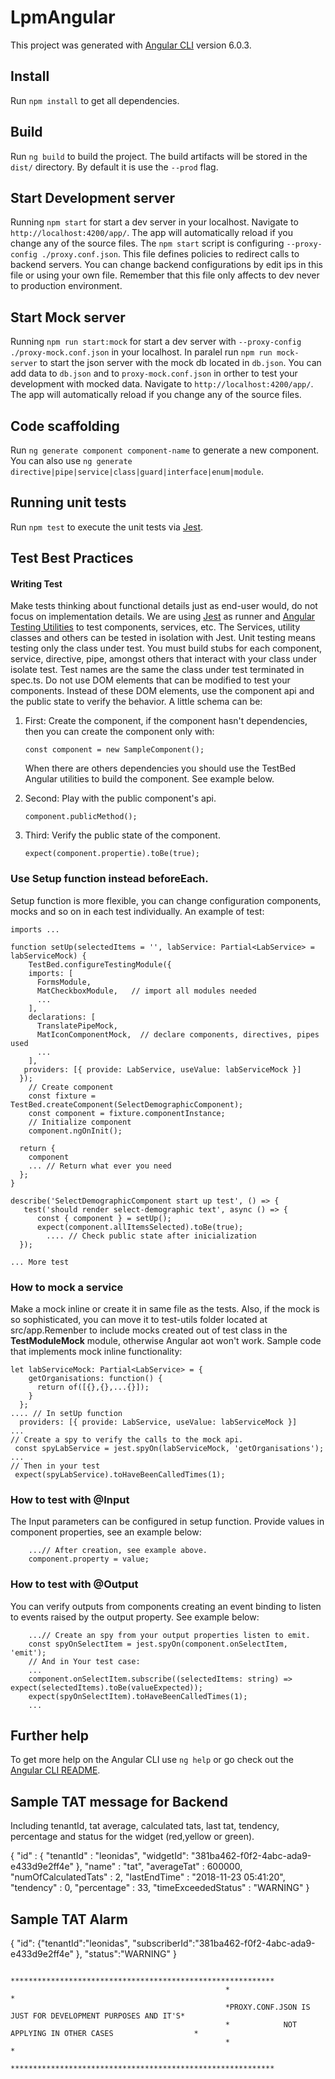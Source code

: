 # LpmAngular

This project was generated with [Angular CLI](https://github.com/angular/angular-cli) version 6.0.3.

## Install

Run `npm install` to get all dependencies.

## Build

Run `ng build` to build the project. The build artifacts will be stored in the `dist/` directory. By default it is use the `--prod` flag.

## Start Development server

Running `npm start` for start a dev server in your localhost. Navigate to `http://localhost:4200/app/`. The app will automatically reload if you change any of the source files.
The `npm start` script is configuring `--proxy-config ./proxy.conf.json`. This file defines policies to redirect calls to backend servers. You can change backend configurations by edit ips in this file or using your own file. Remember that this file only affects to dev never to production environment.

## Start Mock server

Running `npm run start:mock` for start a dev server with `--proxy-config ./proxy-mock.conf.json` in your localhost. In paralel run `npm run mock-server` to start the json server with the mock db located in `db.json`. You can add data to `db.json` and to `proxy-mock.conf.json` in orther to test your development with mocked data.
Navigate to `http://localhost:4200/app/`. The app will automatically reload if you change any of the source files.

## Code scaffolding

Run `ng generate component component-name` to generate a new component. You can also use `ng generate directive|pipe|service|class|guard|interface|enum|module`.

## Running unit tests

Run `npm test` to execute the unit tests via [Jest](https://jestjs.io).

## Test Best Practices

#### Writing Test

Make tests thinking about functional details just as end-user would, do not focus on implementation details.
We are using [Jest](https://jestjs.io) as runner and [Angular Testing Utilities](https://angular.io/guide/testing) to test components, services, etc. The Services, utility classes and others can be tested in isolation with Jest.
Unit testing means testing only the class under test. You must build stubs for each component, service, directive, pipe, amongst others that interact with your class under isolate test.
Test names are the same the class under test terminated in spec.ts. Do not use DOM elements that can be modified to test your components. Instead of these DOM elements, use the component api and the public state to verify the behavior.
A little schema can be:

1. First: Create the component, if the component hasn't dependencies, then you can create the component only with:

   ```
   const component = new SampleComponent();
   ```

   When there are others dependencies you should use the TestBed Angular utilities to build the component. See example below.

2. Second: Play with the public component's api.

   ```
   component.publicMethod();

   ```

3. Third: Verify the public state of the component.
   ```
   expect(component.propertie).toBe(true);
   ```

### Use Setup function instead beforeEach.

Setup function is more flexible, you can change configuration components, mocks and so on in each test individually.
An example of test:

```
imports ...

function setUp(selectedItems = '', labService: Partial<LabService> = labServiceMock) {
    TestBed.configureTestingModule({
    imports: [
      FormsModule,
      MatCheckboxModule,   // import all modules needed
      ...
    ],
    declarations: [
      TranslatePipeMock,
      MatIconComponentMock,  // declare components, directives, pipes used
      ...
    ],
   providers: [{ provide: LabService, useValue: labServiceMock }]
  });
    // Create component
    const fixture = TestBed.createComponent(SelectDemographicComponent);
    const component = fixture.componentInstance;
    // Initialize component
    component.ngOnInit();

  return {
    component
    ... // Return what ever you need
  };
}

describe('SelectDemographicComponent start up test', () => {
   test('should render select-demographic text', async () => {
      const { component } = setUp();
      expect(component.allItemsSelected).toBe(true);
        .... // Check public state after inicialization
  });

... More test

```

### How to mock a service

Make a mock inline or create it in same file as the tests. Also, if the mock is so sophisticated, you can move it to test-utils folder located at src/app.Remenber to include mocks created out of test class in the **TestModuleMock** module, otherwise Angular aot won't work.
Sample code that implements mock inline functionality:

```
let labServiceMock: Partial<LabService> = {
    getOrganisations: function() {
      return of([{},{},...{}]);
    }
  };
.... // In setUp function
  providers: [{ provide: LabService, useValue: labServiceMock }]
...
// Create a spy to verify the calls to the mock api.
 const spyLabService = jest.spyOn(labServiceMock, 'getOrganisations');
...
// Then in your test
 expect(spyLabService).toHaveBeenCalledTimes(1);

```

### How to test with @Input

The Input parameters can be configured in setup function. Provide values in component properties, see an example below:

```
    ...// After creation, see example above.
    component.property = value;
```

### How to test with @Output

You can verify outputs from components creating an event binding to listen to events raised by the output property. See example below:

```
    ...// Create an spy from your output properties listen to emit.
    const spyOnSelectItem = jest.spyOn(component.onSelectItem, 'emit');
    // And in Your test case:
    ...
    component.onSelectItem.subscribe((selectedItems: string) => expect(selectedItems).toBe(valueExpected));
    expect(spyOnSelectItem).toHaveBeenCalledTimes(1);
    ...
```

## Further help

To get more help on the Angular CLI use `ng help` or go check out the [Angular CLI README](https://github.com/angular/angular-cli/blob/master/README.md).

## Sample TAT message for Backend

Including tenantId, tat average, calculated tats, last tat, tendency, percentage and status for the widget (red,yellow or green).

{
"id" : {
"tenantId" : "leonidas",
"widgetId": "381ba462-f0f2-4abc-ada9-e433d9e2ff4e"
},
"name" : "tat",
"averageTat" : 600000,
"numOfCalculatedTats" : 2,
"lastEndTime" : "2018-11-23 05:41:20",
"tendency" : 0,
"percentage" : 33,
"timeExceededStatus" : "WARNING"
}

## Sample TAT Alarm

{
"id":
{"tenantId":"leonidas",
"subscriberId":"381ba462-f0f2-4abc-ada9-e433d9e2ff4e"
},
"status":"WARNING"
}

                                                    ***********************************************************
                                                    *                                                         *
                                                    *PROXY.CONF.JSON IS JUST FOR DEVELOPMENT PURPOSES AND IT'S*
                                                    *            NOT APPLYING IN OTHER CASES                  *
                                                    *                                                         *
                                                    ***********************************************************
